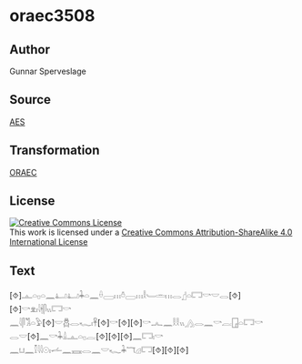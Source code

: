 # oraec3508

## Author

Gunnar Sperveslage

## Source

[AES](https://github.com/simondschweitzer/aes)

## Transformation

[ORAEC](https://oraec.github.io/)

## License

<a rel="license" href="http://creativecommons.org/licenses/by-sa/4.0/"><img alt="Creative Commons License" style="border-width:0" src="https://i.creativecommons.org/l/by-sa/4.0/88x31.png" /></a><br />This work is licensed under a <a rel="license" href="http://creativecommons.org/licenses/by-sa/4.0/">Creative Commons Attribution-ShareAlike 4.0 International License</a>

## Text

[⯑]𓊵𓏏𓊪𓏏𓈖𓂞𓂞𓇓𓏏𓈖𓏐𓈀𓏥𓏊𓈀𓏥𓎛𓄑𓏛𓏥𓂋𓊨𓏏𓉐𓎡𓎟𓂋[⯑][⯑]𓎡𓁷𓏤𓇋𓇩𓋴𓏭𓉐𓎡<br>
𓈖𓇋𓋴𓀢𓏏𓅱[⯑]𓎟𓆣𓂋𓆑𓏤𓋹[⯑]𓎡[⯑][⯑]𓎡𓂜𓈖𓎛𓎛𓏭𓂻𓂋𓈖𓎡𓐛𓉗𓏏𓉐𓎡<br>
𓂋𓎟[⯑]𓈖𓎡𓇓𓏙𓊵𓏏𓊪𓐛[⯑][⯑][⯑]𓈖𓉐𓏤𓎡<br>
𓈖𓂓𓈖𓎿𓇋𓇋𓇳𓏤𓌡𓈖𓈘𓂋𓈖𓎟𓆑𓇓𓄓𓊒𓉐[⯑][⯑][⯑]<br>
